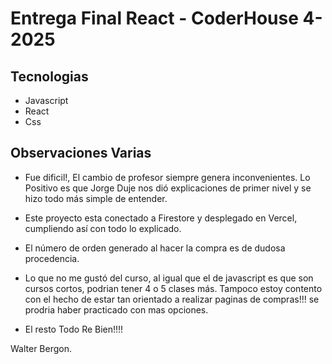 # Entrega Final React - CoderHouse 4-2025
## Tecnologias
- Javascript
- React
- Css
 
## Observaciones Varias

- Fue dificil!, El cambio de profesor siempre genera inconvenientes. Lo Positivo es que Jorge Duje nos dió explicaciones de primer nivel y se hizo todo más simple de entender.

- Este proyecto esta conectado a Firestore y desplegado en Vercel, cumpliendo así con todo lo explicado.

- El número de orden generado al hacer la compra es de dudosa procedencia.

- Lo que no me gustó del curso, al igual que el de javascript es que son cursos cortos, podrian tener 4 o 5 clases más. Tampoco estoy contento con el hecho de estar tan orientado a realizar paginas de compras!!! se prodria haber practicado con mas opciones. 

- El resto Todo Re Bien!!!!

Walter Bergon. 